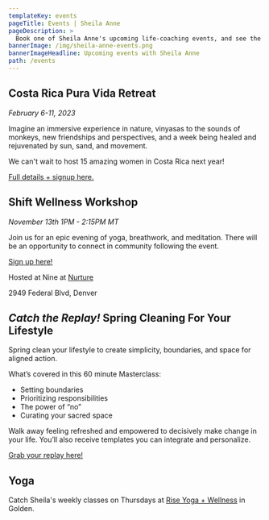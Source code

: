```yaml
---
templateKey: events
pageTitle: Events | Sheila Anne
pageDescription: >
  Book one of Sheila Anne's upcoming life-coaching events, and see the schedule for future programs being offered. Don't miss out!
bannerImage: /img/sheila-anne-events.png
bannerImageHeadline: Upcoming events with Sheila Anne
path: /events
---
```


## Costa Rica Pura Vida Retreat

_February 6-11, 2023_

Imagine an immersive experience in nature, vinyasas to the sounds of monkeys, new friendships and perspectives, and a week being healed and rejuvenated by sun, sand, and movement.

We can't wait to host 15 amazing women in Costa Rica next year!

[Full details + signup here.](https://www.krysta-lyn.com/pura-vida)

## Shift Wellness Workshop

_November 13th 1PM - 2:15PM MT_

Join us for an epic evening of yoga, breathwork, and meditation. There will be an opportunity to connect in community following the event.

[Sign up here!](https://calendly.com/worthitwellness/shift-wellness-workshop-at-nurture-november?month=2022-11&date=2022-11-13)

Hosted at Nine at [Nurture](https://www.visitnurture.com/)

2949 Federal Blvd, Denver

## _Catch the Replay!_ Spring Cleaning For Your Lifestyle

Spring clean your lifestyle to create simplicity, boundaries, and space for aligned action.

What’s covered in this 60 minute Masterclass:

- Setting boundaries
- Prioritizing responsibilities
- The power of “no”
- Curating your sacred space

Walk away feeling refreshed and empowered to decisively make change in your life. You’ll also receive templates you can integrate and personalize.

[Grab your replay here!](https://checkout.square.site/buy/37FRUYMUV42JSOLLJIRW2LOA)

## Yoga

Catch Sheila's weekly classes on Thursdays at [Rise Yoga + Wellness](https://www.risegolden.com/) in Golden.
